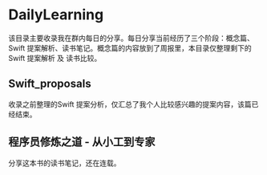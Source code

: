 # DailyLearning

该目录主要收录我在群内每日的分享。每日分享当前经历了三个阶段：概念篇、Swift 提案解析、读书笔记。概念篇的内容放到了周报里，本目录仅整理剩下的Swift 提案解析 及 读书比较。

## Swift_proposals

收录之前整理的Swift 提案分析，仅汇总了我个人比较感兴趣的提案内容，该篇已经结束。

## 程序员修炼之道 - 从小工到专家

分享这本书的读书笔记，还在连载。

